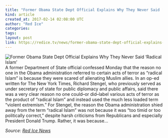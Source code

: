 ```yaml
---
title: "Former Obama State Dept Official Explains Why They Never Said ‘Radical Islam’"
kind: article
created_at: 2017-02-14 02:08:00 UTC
author: "Red Ice"
categories: 
tags: 
layout: post
link: https://redice.tv/news/former-obama-state-dept-official-explains-why-they-never-said-radical-islam
---
```



<!--
   Former Obama State Dept Official Explains Why They Never Said ‘Radical Islam’             # => "I Made a Pretty Gem - Planet.rb"
   https://redice.tv/news/former-obama-state-dept-official-explains-why-they-never-said-radical-islam               # => "http://poteland.com/blog/i-made-a-pretty-gem-planet-dot-rb/"
   2017-02-14 02:08:00 UTC              # => "2012-04-14 05:17:00 UTC"
   &lt;img align=&quot;left&quot; alt=&quot;Former Obama State Dept Official Explains Why They Never Said ‘Radical Islam’&quot; src=&quot;https://rdice.net/a/c/n/17/02140306-Obama_oval_office1.9cd7b47f.jpg&quot;&gt; A former Department of State official confessed Monday that the reason no one in the Obama administration referred to certain acts of terror as “radical Islam” is because they were scared of alienating Muslim allies. In an op-ed written for The New York Times, Richard Stengel, who previously served as under secretary of state for public diplomacy and public affairs, said there was a very clear reason no one could–or did–label various acts of terror as the product of “radical Islam” and instead used the much less loaded term “violent extremism.” For Stengel, the reason the Obama administration shied away from the term “radical Islam” was not because it was “too timid or too politically correct,” despite harsh criticisms from Republicans and especially President Donald Trump. Rather, it was because…           # => "I’ve been hurting to write this ever since we had the idea of creating a Planet for Cubox..." (Continued)
   Red Ice News              # => "This is where I tell you stuff"
   red-ice-news              # => "this-is-where-i-tell-you-stuff"
   https://redice.tv/news               # => "http://poteland.com/articles"
           # => "programming planet"
                 # => "go ruby jekyll"
                 # => "http://poteland.com/images/site-logo.png"
   Red Ice                 # => "Pablo Astigarraga"
                   # => "poteland"
   http://twitter.com/            # => "http://twitter.com/poteland" -->
<img align="left" alt="Former Obama State Dept Official Explains Why They Never Said ‘Radical Islam’" src="https://rdice.net/a/c/n/17/02140306-Obama_oval_office1.9cd7b47f.jpg"> A former Department of State official confessed Monday that the reason no one in the Obama administration referred to certain acts of terror as “radical Islam” is because they were scared of alienating Muslim allies. In an op-ed written for The New York Times, Richard Stengel, who previously served as under secretary of state for public diplomacy and public affairs, said there was a very clear reason no one could–or did–label various acts of terror as the product of “radical Islam” and instead used the much less loaded term “violent extremism.” For Stengel, the reason the Obama administration shied away from the term “radical Islam” was not because it was “too timid or too politically correct,” despite harsh criticisms from Republicans and especially President Donald Trump. Rather, it was because…<div class="">
    <i>Source: <a href="https://redice.tv/news">Red Ice News</a></i>
</div>
